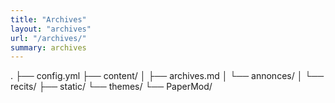 ```yaml
---
title: "Archives"
layout: "archives"
url: "/archives/"
summary: archives
---
```


.
├── config.yml
├── content/
│   ├── archives.md
│   └── annonces/
│   └── recits/
├── static/
└── themes/
    └── PaperMod/